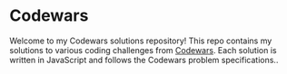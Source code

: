 # Codewars

Welcome to my Codewars solutions repository! This repo contains my solutions to various coding challenges from [Codewars](https://www.codewars.com/). Each solution is written in JavaScript and follows the Codewars problem specifications..
